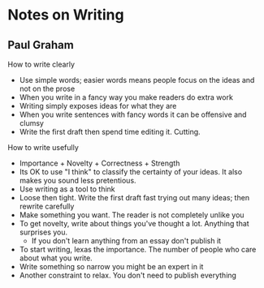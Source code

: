 

# Notes on Writing


## Paul Graham

How to write clearly
- Use simple words; easier words means people focus on the ideas and not on the prose
- When you write in a fancy way you make readers do extra work
- Writing simply exposes ideas for what they are
- When you write sentences with fancy words it can be offensive and clumsy
- Write the first draft then spend time editing it. Cutting.

How to write usefully
- Importance + Novelty + Correctness + Strength
- Its OK to use "I think" to classify the certainty of your ideas. It also makes you sound less pretentious.
- Use writing as a tool to think
- Loose then tight. Write the first draft fast trying out many ideas; then rewrite carefully
- Make something you want. The reader is not completely unlike you
- To get novelty, write about things you've thought a lot. Anything that surprises you. 
    - If you don't learn anything from an essay don't publish it
- To start writing, lexas the importance. The number of people who care about what you write.
- Write something so narrow you might be an expert in it
- Another constraint to relax. You don't need to publish everything
